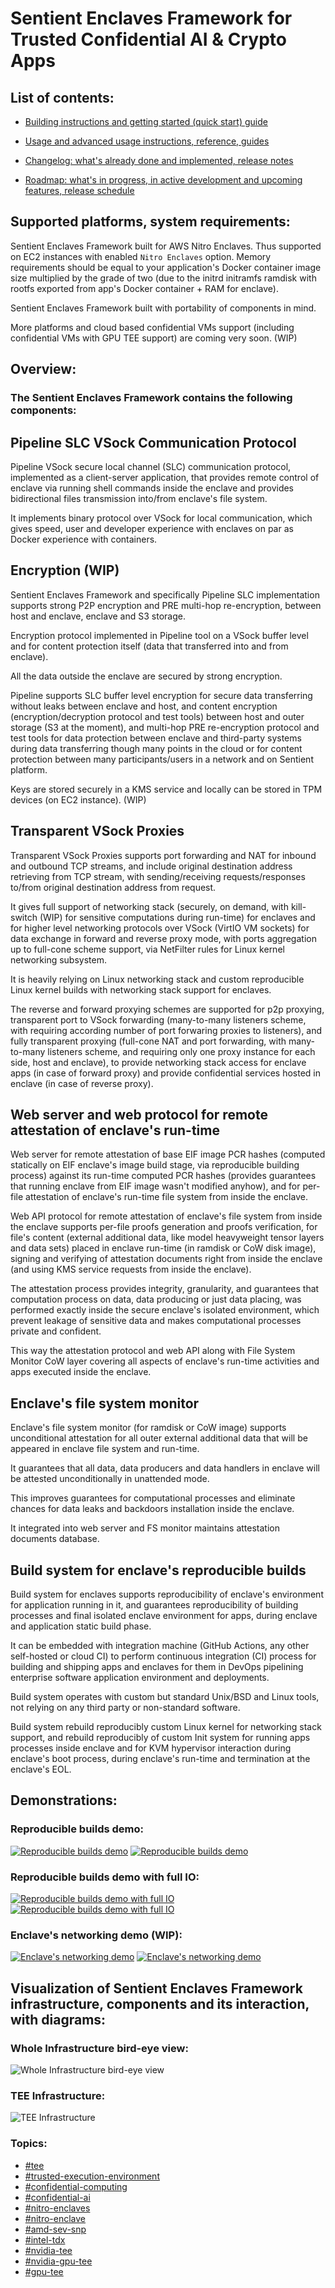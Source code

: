 # Sentient Enclaves Framework for Trusted Confidential AI & Crypto Apps

## List of contents:

- [Building instructions and getting started (quick start) guide](../md/BUILDING.md)


- [Usage and advanced usage instructions, reference, guides](../md/USAGE.md)


- [Changelog: what's already done and implemented, release notes](../md/CHANGELOG.md)


- [Roadmap: what's in progress, in active development and upcoming features, release schedule](../md/ROADMAP.md)


## Supported platforms, system requirements:

Sentient Enclaves Framework built for AWS Nitro Enclaves.
Thus supported on EC2 instances with enabled `Nitro Enclaves` option.
Memory requirements should be equal to your application's Docker container image size multiplied by the grade of two (due to the initrd initramfs ramdisk with rootfs exported from app's Docker container + RAM for enclave).

Sentient Enclaves Framework built with portability of components in mind.

More platforms and cloud based confidential VMs support (including confidential VMs with GPU TEE support) are coming very soon. (WIP)


## Overview:

### The Sentient Enclaves Framework contains the following components:

## Pipeline SLC VSock Communication Protocol

Pipeline VSock secure local channel (SLC) communication protocol, implemented as a client-server application,
that provides remote control of enclave via running shell commands inside the enclave
and provides bidirectional files transmission into/from enclave's file system.

It implements binary protocol over VSock for local communication,
which gives speed, user and developer experience with enclaves on par as Docker experience with containers.

## Encryption (WIP)

Sentient Enclaves Framework and specifically Pipeline SLC implementation supports strong P2P encryption and PRE multi-hop re-encryption, between host and enclave, enclave and S3 storage.

Encryption protocol implemented in Pipeline tool on a VSock buffer level and for content protection itself (data that transferred into and from enclave).

All the data outside the enclave are secured by strong encryption.

Pipeline supports SLC buffer level encryption for secure data transferring without leaks between enclave and host, and content encryption (encryption/decryption protocol and test tools) between host and outer storage (S3 at the moment), and multi-hop PRE re-encryption protocol and test tools for data protection between enclave and third-party systems during data transferring though many points in the cloud or for content protection between many participants/users in a network and on Sentient platform.

Keys are stored securely in a KMS service and locally can be stored in TPM devices (on EC2 instance). (WIP)

## Transparent VSock Proxies

Transparent VSock Proxies supports port forwarding and NAT for inbound and outbound TCP streams, and include original destination address retrieving from TCP stream, with sending/receiving requests/responses to/from original destination address from request.

It gives full support of networking stack (securely, on demand, with kill-switch (WIP) for sensitive computations during run-time) for enclaves and for higher level networking protocols over VSock (VirtIO VM sockets) for data exchange in forward and reverse proxy mode, with ports aggregation up to full-cone scheme support, via NetFilter rules for Linux kernel networking subsystem.

It is heavily relying on Linux networking stack and custom reproducible Linux kernel builds with networking stack support for enclaves.

The reverse and forward proxying schemes are supported for p2p proxying, transparent port to VSock forwarding (many-to-many listeners scheme, with requiring according number of port forwaring proxies to listeners), and fully transparent proxying (full-cone NAT and port forwarding, with many-to-many listeners scheme, and requiring only one proxy instance for each side, host and enclave), to provide networking stack access for enclave apps (in case of forward proxy) and provide confidential services hosted in enclave (in case of reverse proxy).

## Web server and web protocol for remote attestation of enclave's run-time

Web server for remote attestation of base EIF image PCR hashes (computed statically on EIF enclave's image build stage, via reproducible building process) against its run-time computed PCR hashes (provides guarantees that running enclave from EIF image wasn't modified anyhow), and for per-file attestation of enclave's run-time file system from inside the enclave.

Web API protocol for remote attestation of enclave's file system from inside the enclave supports per-file proofs generation and proofs verification, for file's content (external additional data, like model heavyweight tensor layers and data sets) placed in enclave run-time (in ramdisk or CoW disk image), signing and verifying of attestation documents right from inside the enclave (and using KMS service requests from inside the enclave).

The attestation process provides integrity, granularity, and guarantees that computation process on data, data producing or just data placing, was performed exactly inside the secure enclave's isolated environment, which prevent leakage of sensitive data and makes computational processes private and confident.

This way the attestation protocol and web API along with File System Monitor CoW layer covering all aspects of enclave's run-time activities and apps executed inside the enclave.

## Enclave's file system monitor

Enclave's file system monitor (for ramdisk or CoW image) supports unconditional attestation for all outer external additional data that will be appeared in enclave file system and run-time.

It guarantees that all data, data producers and data handlers in enclave will be attested unconditionally in unattended mode.

This improves guarantees for computational processes and eliminate chances for data leaks and backdoors installation inside the enclave.

It integrated into web server and FS monitor maintains attestation documents database.

## Build system for enclave's reproducible builds

Build system for enclaves supports reproducibility of enclave's environment for application running in it, and guarantees reproducibility of building processes and final isolated enclave environment for apps, during enclave and application static build phase.

It can be embedded with integration machine (GitHub Actions, any other self-hosted or cloud CI) to perform continuous integration (CI) process for building and shipping apps and enclaves for them in DevOps pipelining enterprise software application environment and deployments.

Build system operates with custom but standard Unix/BSD and Linux tools, not relying on any third party or non-standard software.

Build system rebuild reproducibly custom Linux kernel for networking stack support, and rebuild reproducibly of custom Init system for running apps processes inside enclave and for KVM hypervisor interaction during enclave's boot process, during enclave's run-time and termination at the enclave's EOL.

## Demonstrations:

### Reproducible builds demo:

[![Reproducible builds demo](../png/rbuilds-demo.png)](https://sentient-xyz.github.io/sentient-enclaves-framework/#reprobuilds-demo)
[![Reproducible builds demo](../gif/rbuilds-demo.gif)](https://sentient-xyz.github.io/sentient-enclaves-framework/#reprobuilds-demo)

### Reproducible builds demo with full IO:

[![Reproducible builds demo with full IO](../png/rbuilds-io-demo.png)](https://sentient-xyz.github.io/sentient-enclaves-framework/#reprobuilds-demo)
[![Reproducible builds demo with full IO](../gif/rbuilds-io-demo.gif)](https://sentient-xyz.github.io/sentient-enclaves-framework/#reprobuilds-demo)

### Enclave's networking demo (WIP):

[![Enclave's networking demo](../png/net-demo.png)](https://sentient-xyz.github.io/sentient-enclaves-framework/#networking-demo)
[![Enclave's networking demo](../gif/net-demo.gif)](https://sentient-xyz.github.io/sentient-enclaves-framework/#networking-demo)

## Visualization of Sentient Enclaves Framework infrastructure, components and its interaction, with diagrams:

### Whole Infrastructure bird-eye view:

![Whole Infrastructure bird-eye view](../svg/Infra-2025-01-08-2354.excalidraw.svg)

### TEE Infrastructure:

![TEE Infrastructure](../svg/TEE-Infra-2025-01-09-1700.excalidraw.svg)


### Topics:
- [#tee](https://github.com/topics/tee)
- [#trusted-execution-environment](https://github.com/topics/trusted-execution-environment)
- [#confidential-computing](https://github.com/topics/confidential-computing)
- [#confidential-ai](https://github.com/topics/confidential-ai)
- [#nitro-enclaves](https://github.com/topics/nitro-enclaves)
- [#nitro-enclave](https://github.com/topics/nitro-enclave)
- [#amd-sev-snp](https://github.com/topics/amd-sev-snp)
- [#intel-tdx](https://github.com/topics/intel-tdx)
- [#nvidia-tee](https://github.com/topics/nvidia-tee)
- [#nvidia-gpu-tee](https://github.com/topics/nvidia-gpu-tee)
- [#gpu-tee](https://github.com/topics/gpu-tee)

